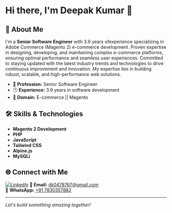 # Hi there, I'm Deepak Kumar 👋

## 🚀 About Me

I'm a **Senior Software Engineer** with 3.9 years ofexperience specializing in Adobe Commerce (Magento 2) e-commerce development. Proven expertise in designing, developing, and maintaining complex e-commerce platforms, ensuring optimal performance and seamless user experiences. Committed to staying updated with the latest industry trends and technologies to drive continuous improvement and innovation. My expertise lies in building robust, scalable, and high-performance web solutions.

- 💼 **Profession:** Senior Software Engineer
- 🕒 **Experience:** 3.9 years in software development
- 🛒 **Domain:** E-commerce || Magento

## 🛠️ Skills & Technologies

- **Magento 2 Development**
- **PHP**
- **JavaScript**
- **Tailwind CSS**
- **Alpine.js**
- **MySQLi**

## 🌐 Connect with Me

[![LinkedIn](https://img.shields.io/badge/LinkedIn-blue?logo=linkedin)](https://www.linkedin.com/in/deepak-kumar-b8902b1b3) 
📧 **Email:** dk0478767@gmail.com  
💬 **WhatsApp:** [+91 7830357882](https://wa.me/917830357882)

---

<!--
Feel free to reach out for collaborations, open source projects, or just to connect!
-->

*Let's build something amazing together!*
